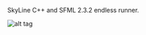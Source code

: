 SkyLine
C++ and SFML 2.3.2 endless runner.

![alt tag](https://github.com/JamesCraster/StealthPlatformer/blob/master/Screen%20Shot%202016-10-16%20at%2010.48.08.png)
